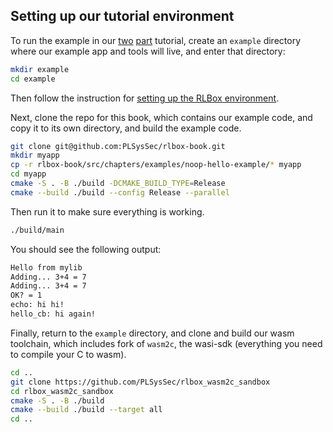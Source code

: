 ## Setting up our tutorial environment

<!-- XXX update to support both examples -->
<!-- XXX add mention to tutorial intro -->

To run the example in our [two](/chapters/noop-sandbox.md)
[part](/chapters/wasm-sandbox.md) tutorial, create an `example` directory
where our example app and tools will live, and enter that directory:

```bash
mkdir example
cd example
```

Then follow the instruction for [setting up the RLBox environment](./rlbox-install.md).

Next, clone the repo for this book, which contains our example code, and copy it
to its own directory, and build the example code.

```bash
git clone git@github.com:PLSysSec/rlbox-book.git
mkdir myapp
cp -r rlbox-book/src/chapters/examples/noop-hello-example/* myapp
cd myapp
cmake -S . -B ./build -DCMAKE_BUILD_TYPE=Release
cmake --build ./build --config Release --parallel
```

Then run it to make sure everything is working.
```bash
./build/main
```

You should see the following output:
```bash
Hello from mylib
Adding... 3+4 = 7
Adding... 3+4 = 7
OK? = 1
echo: hi hi!
hello_cb: hi again!
```

Finally, return to the `example` directory, and clone and build our wasm toolchain,
which includes fork of `wasm2c`, the wasi-sdk (everything you need to compile
your C to wasm).

```bash
cd ..
git clone https://github.com/PLSysSec/rlbox_wasm2c_sandbox
cd rlbox_wasm2c_sandbox
cmake -S . -B ./build
cmake --build ./build --target all
cd ..
```
